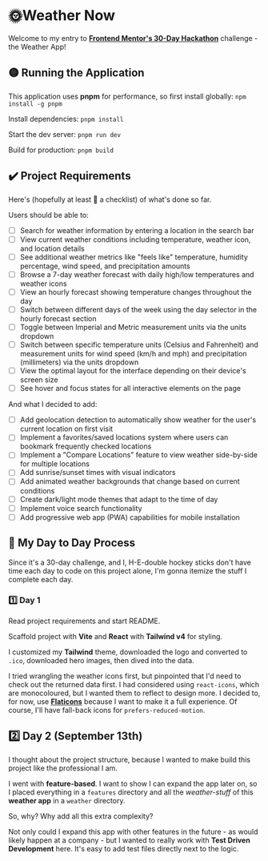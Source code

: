 # 🌞Weather Now

Welcome to my entry to [**Frontend Mentor's 30-Day Hackathon**](https://www.frontendmentor.io/articles/introducing-the-frontend-mentor-30-day-hackathon) challenge - the Weather App!

## 🟡 Running the Application

This application uses **pnpm** for performance, so first install globally:
`npm install -g pnpm`

Install dependencies:
`pnpm install`

Start the dev server:
`pnpm run dev`

Build for production:
`pnpm build`

## ✔️ Project Requirements

Here's (hopefully at least 🤞 a checklist) of what's done so far.

Users should be able to:

- [ ] Search for weather information by entering a location in the search bar
- [ ] View current weather conditions including temperature, weather icon, and location details
- [ ] See additional weather metrics like "feels like" temperature, humidity percentage, wind speed, and precipitation amounts
- [ ] Browse a 7-day weather forecast with daily high/low temperatures and weather icons
- [ ] View an hourly forecast showing temperature changes throughout the day
- [ ] Switch between different days of the week using the day selector in the hourly forecast section
- [ ] Toggle between Imperial and Metric measurement units via the units dropdown
- [ ] Switch between specific temperature units (Celsius and Fahrenheit) and measurement units for wind speed (km/h and mph) and precipitation (millimeters) via the units dropdown
- [ ] View the optimal layout for the interface depending on their device's screen size
- [ ] See hover and focus states for all interactive elements on the page

And what I decided to add:

- [ ] Add geolocation detection to automatically show weather for the user's current location on first visit
- [ ] Implement a favorites/saved locations system where users can bookmark frequently checked locations
- [ ] Implement a "Compare Locations" feature to view weather side-by-side for multiple locations
- [ ] Add sunrise/sunset times with visual indicators
- [ ] Add animated weather backgrounds that change based on current conditions
- [ ] Create dark/light mode themes that adapt to the time of day
- [ ] Implement voice search functionality
- [ ] Add progressive web app (PWA) capabilities for mobile installation

## 🌇 My Day to Day Process

Since it's a 30-day challenge, and I, H-E-double hockey sticks don't have time each day to code on this project alone, I'm gonna itemize the stuff I complete each day.

### 1️⃣ Day 1

Read project requirements and start README.

Scaffold project with **Vite** and **React** with **Tailwind v4** for styling.

I customized my **Tailwind** theme, downloaded the logo and converted to `.ico`, downloaded hero images, then dived into the data.

I tried wrangling the weather icons first, but pinpointed that I'd need to check out the returned data first. I had considered using `react-icons`, which are monocoloured, but I wanted them to reflect to design more. I decided to, for now, use **[Flaticons](https://www.flaticon.com/search?word=weather&type=animated-icon&k=1757212878624&log-in=google)** because I want to make it a full experience. Of course, I'll have fall-back icons for `prefers-reduced-motion`.

## :two: Day 2 (September 13th)

I thought about the project structure, because I wanted to make build this project like the professional I am.

I went with **feature-based**. I want to show I can expand the app later on, so I placed everything in a `features` directory and all the _weather-stuff_ of this **weather app** in a `weather` directory.

So, why? Why add all this extra complexity?

Not only could I expand this app with other features in the future - as would likely happen at a company - but I wanted to really work with **Test Driven Development** here. It's easy to add test files directly next to the logic.
